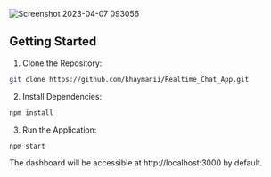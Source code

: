 ![Screenshot 2023-04-07 093056](https://user-images.githubusercontent.com/116851212/230574962-aec65eef-d5a2-4a4f-8182-a7537cf9815b.png) 


## Getting Started

1. Clone the Repository:
```bash
git clone https://github.com/khaymanii/Realtime_Chat_App.git
```
2. Install Dependencies:
```bash
npm install
```
3. Run the Application:
```bash
npm start
```
The dashboard will be accessible at http://localhost:3000 by default.
